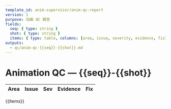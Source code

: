 ```yaml
---
template_id: anim-supervisor/anim-qc-report
version: 1
purpose: 动画 QC 报告
fields:
  seq: { type: string }
  shot: { type: string }
  items: { type: table, columns: [area, issue, severity, evidence, fix] }
outputs:
  - qc/anim-qc-{{seq}}-{{shot}}.md
---
```


# Animation QC — {{seq}}-{{shot}}

| Area | Issue | Sev | Evidence | Fix |
| ---- | ----- | --- | -------- | --- |

{{items}}
